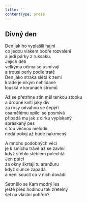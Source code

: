 ```yaml
---
title: ''
contentType: prose
---
```


## Divný den

Den jak ho vyplašili hajní  
co jedou vlakem bodře rozvalení  
a jedí párky z ruksaku.  
Jejich děti  
velkýma očima se usmívají  
a trousí perly podle tratě  
Den jako straka slétá k zemi  
krade je nikým nehlídané  
louská v korunách stromů

Až se přetrhne stín měl tenkou stopku  
a drobné kvítí jaký div  
za rosy odvahou se čepýří  
osamělému opilci se posmívá  
připadá mu jak z cirku vypískaný  
spráskaný pes  
s tou věčnou melodií:  
nedá pokoj až bude nakrmený

A mnoho podobných věcí  
je k smíchu trávě až se zavlní  
když stéblo stéblem polechtá  
Jen ptáci  
za okny škrtají tu aranžuru  
když slunce zapadá  
a není soucit co v nich dovádí

Setmělo se Kam modrý les  
ještě před hodinou tak zřetelný  
šel na vlastní pohřeb?
